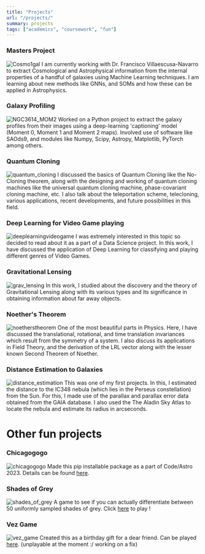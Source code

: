 ```yaml
---
title: "Projects"
url: "/projects/"
summary: projects
tags: ["academics", "coursework", "fun"]
---
```


### Masters Project
![Cosmo1gal](/cosmo1gal.png)
I am currently working with Dr. Francisco Villaescusa-Navarro to extract Cosmological and Astrophysical information from the internal properties of a handful of galaxies using Machine Learning techniques. I am learning about new methods like GNNs, and SOMs and how these can be applied in Astrophysics.

### Galaxy Profiling
![NGC3614_MOM2](/NGC3614_MOM2.JPG)
Worked on a Python project to extract the galaxy profiles from their images using a deep-learning 'captioning' model (Moment 0, Moment 1 and Moment 2 maps). Involved use of software like SAOds9, and modules like Numpy, Scipy, Astropy, Matplotlib, PyTorch among others.

### Quantum Cloning
![quantum_cloning](/quantum_cloning.png)
I discussed the basics of Quantum Cloning like the No-Cloning theorem, along with the designing and working of quantum cloning machines like the universal quantum cloning machine, phase-covariant cloning machine, etc. I also talk about the teleportation scheme, telecloning, various applications, recent developments, and future possibilities in this field.

### Deep Learning for Video Game playing
![deeplearningvideogame](/deeplearningvideogame.png)
I was extremely interested in this topic so decided to read about it as a part of a Data Science project. In this work, I have discussed the application of Deep Learning for classifying and playing different genres of Video Games.

### Gravitational Lensing
![grav_lensing](/grav_lensing.png)
In this work, I studied about the discovery and the theory of Gravitational Lensing along with its various types and its significance in obtaining information about far away objects.

### Noether's Theorem
![noetherstheorem](/noetherstheorem.png)
One of the most beautiful parts in Physics. Here, I have discussed the translational, rotational, and time translation invariances which result from the symmetry of a system. I also discuss its applications in Field Theory, and the derivation of the LRL vector along with the lesser known Second Theorem of Noether.

### Distance Estimation to Galaxies
![distance_estimation](/distance_estimation.png)
This was one of my first projects. In this, I estimated the distance to the IC348 nebula (which lies in the Perseus constellation) from the Sun. For this, I made use of the parallax and parallax error data obtained from the GAIA database. I also used the The Aladin Sky Atlas to locate the nebula and estimate its radius in arcseconds.

# Other fun projects

### Chicagogogo
![chicagogogo](/chicagogogo.png)
Made this pip installable package as a part of Code/Astro 2023. Details can be found [here](https://github.com/ChaitanyaChawak/chicagogogo).

### Shades of Grey
![shades_of_grey](/shadesofgrey.png)
A game to see if you can actually differentiate between 50 uniformly sampled shades of grey. Click [here](/misc/50shadesofgrey/) to play !

### Vez Game
![vez_game](/vez_game.png)
Created this as a birthday gift for a dear friend. Can be played [here](/misc/vez_game/). (unplayable at the moment :/ working on a fix)